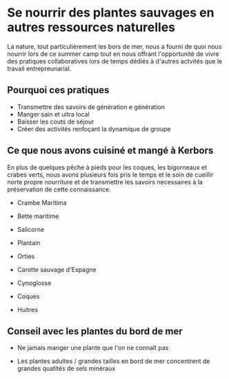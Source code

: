 # Se nourrir des plantes sauvages en autres ressources naturelles 


La nature, tout particulièrement les bors de mer, nous a fourni de quoi nous nourrir lors de ce summer camp tout en nous offrant l'opportunité de vivre des pratiques collaboratives lors de temps dédiés à d'autres actvités que le travail entrepreunarial.

## Pourquoi ces pratiques

* Transmettre des savoirs de génération e génération
* Manger sain et ultra local
* Baisser les couts de séjour
* Créer des activités renfoçant la dynamique de groupe

## Ce que nous avons cuisiné et mangé à Kerbors

En plus de quelques pêche à pieds pour les coques, les bigorneaux et crabes verts, nous avons plusieurs fois pris le temps et le soin de cueillir norte propre nourriture et de transmettre les savoirs necessaires à la préservation de cette connaissance.

* Crambe Maritima

* Bette maritime

* Salicorne

* Plantain

* Orties

* Carotte sauvage d'Espagne 

* Cynoglosse

* Coques

* Huitres

## Conseil avec les plantes du bord de mer

* Ne jamais manger une plante que l'on ne connaît pas

* Les plantes adultes / grandes tailles en bord de mer concentrent de grandes quatités de sels minéraux


